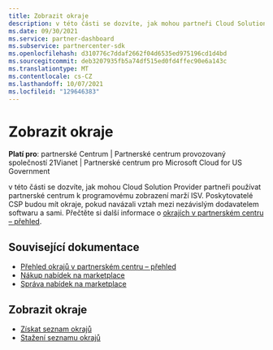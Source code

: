 ```yaml
---
title: Zobrazit okraje
description: v této části se dozvíte, jak mohou partneři Cloud Solution Provider (CSP) použít partnerské centrum k programovému zobrazení marží ISV.
ms.date: 09/30/2021
ms.service: partner-dashboard
ms.subservice: partnercenter-sdk
ms.openlocfilehash: d310776c7ddaf2662f04d6535ed975196cd1d4bd
ms.sourcegitcommit: deb3207935fb5a74df515ed0fd4ffec90e6a143c
ms.translationtype: MT
ms.contentlocale: cs-CZ
ms.lasthandoff: 10/07/2021
ms.locfileid: "129646383"
---
```

# <a name="view-margins"></a>Zobrazit okraje

**Platí pro**: partnerské Centrum | Partnerské centrum provozovaný společností 21Vianet | Partnerské centrum pro Microsoft Cloud for US Government

v této části se dozvíte, jak mohou Cloud Solution Provider partneři používat partnerské centrum k programovému zobrazení marží ISV. Poskytovatelé CSP budou mít okraje, pokud navázali vztah mezi nezávislým dodavatelem softwaru a sami. Přečtěte si další informace o [okrajích v partnerském centru – přehled](/partner-center/csp-commercial-marketplace-margins).

## <a name="related-documentation"></a>Související dokumentace

- [Přehled okrajů v partnerském centru – přehled](/partner-center/csp-commercial-marketplace-margins)
- [Nákup nabídek na marketplace](/partner-center/csp-commercial-marketplace-purchase)
- [Správa nabídek na marketplace](/partner-center/csp-commercial-marketplace-manage)

## <a name="view-margins"></a>Zobrazit okraje

- [Získat seznam okrajů](get-margins.md)
- [Stažení seznamu okrajů](download-margins.md)

 